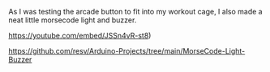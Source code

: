 As I was testing the arcade button to fit into my workout cage, I also made a neat little morsecode light and buzzer.

https://youtube.com/embed/JSSn4vR-st8)

https://github.com/resv/Arduino-Projects/tree/main/MorseCode-Light-Buzzer
